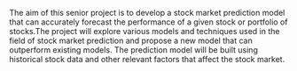 The aim of this senior project is to develop a stock market prediction model that can accurately forecast the performance of a given stock or portfolio of stocks.The project will explore various models and techniques used in the field of stock market prediction and propose a new model that can outperform existing models. The prediction model will be built using historical stock data and other relevant factors that affect the stock market.
